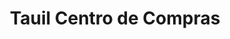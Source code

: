 ---
title: "Tauil Centro de Compras"
url: /san-fernando-del-valle-de-catamarca/tauil-centro-de-compras/
shop: mayorista
---